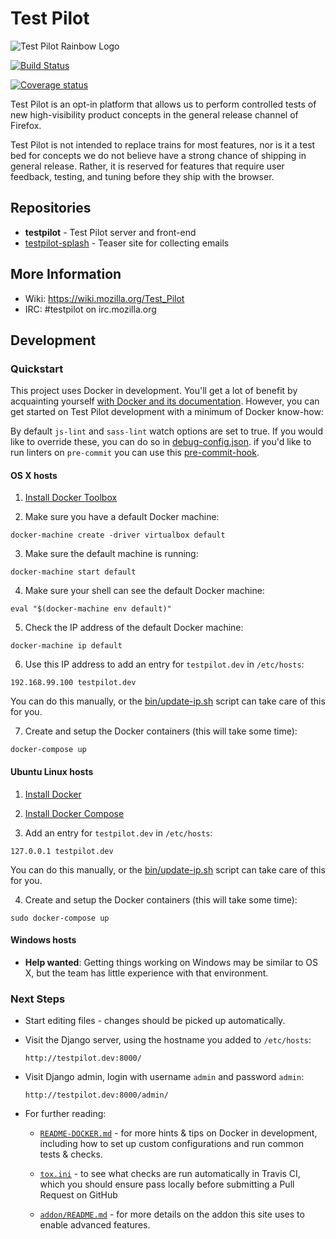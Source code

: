 Test Pilot
==========

![Test Pilot Rainbow Logo](https://wiki.mozilla.org/images/thumb/7/7a/IdeaTownSticker.png/400px-IdeaTownSticker.png)

[![Build Status](https://img.shields.io/travis/mozilla/testpilot/master.svg)](https://travis-ci.org/mozilla/testpilot)

[![Coverage status](https://img.shields.io/coveralls/mozilla/testpilot/master.svg)](https://coveralls.io/r/mozilla/testpilot)

Test Pilot is an opt-in platform that allows us to perform controlled tests of new high-visibility product concepts in the general release channel of Firefox.

Test Pilot is not intended to replace trains for most features, nor is it a test bed for concepts we do not believe have a strong chance of shipping in general release. Rather, it is reserved for features that require user feedback, testing, and tuning before they ship with the browser.

## Repositories

* **testpilot** - Test Pilot server and front-end
* [testpilot-splash](https://github.com/mozilla/testpilot-splash/) - Teaser site for collecting emails

## More Information

- Wiki: https://wiki.mozilla.org/Test_Pilot
- IRC: #testpilot on irc.mozilla.org

## Development

### Quickstart

This project uses Docker in development. You'll get a lot of benefit
by acquainting yourself [with Docker and its documentation][docker-docs].
However, you can get started on Test Pilot development with a minimum of Docker
know-how:

[docker-docs]: https://docs.docker.com/

By default `js-lint` and `sass-lint` watch options are set to true. If you would like
to override these, you can do so in [debug-config.json](./debug-config.json).
if you'd like to run linters on `pre-commit` you can use this [pre-commit-hook](https://gist.github.com/meandavejustice/39f7edc046f3458aa076).

#### OS X hosts

1. [Install Docker Toolbox](http://docs.docker.com/mac/started/)

2. Make sure you have a default Docker machine:

  `docker-machine create -driver virtualbox default`

3. Make sure the default machine is running:

  `docker-machine start default`

4. Make sure your shell can see the default Docker machine:

  `eval "$(docker-machine env default)"`

5. Check the IP address of the default Docker machine:

  `docker-machine ip default`

6. Use this IP address to add an entry for `testpilot.dev` in `/etc/hosts`:

  `192.168.99.100 testpilot.dev`

  You can do this manually, or the [bin/update-ip.sh][update-ip] script can
  take care of this for you.

[update-ip]: https://github.com/mozilla/testpilot/blob/master/bin/update-ip.sh

7. Create and setup the Docker containers (this will take some time):

  `docker-compose up`

#### Ubuntu Linux hosts

1. [Install Docker](http://docs.docker.com/linux/started/)

2. [Install Docker Compose](https://docs.docker.com/compose/install/)

3. Add an entry for `testpilot.dev` in `/etc/hosts`:

  `127.0.0.1 testpilot.dev`

  You can do this manually, or the [bin/update-ip.sh][update-ip] script can
  take care of this for you.

4. Create and setup the Docker containers (this will take some time):

  `sudo docker-compose up`

#### Windows hosts

* **Help wanted**: Getting things working on Windows may be similar to OS X,
  but the team has little experience with that environment.

### Next Steps

* Start editing files - changes should be picked up automatically.

* Visit the Django server, using the hostname you added to `/etc/hosts`:

  `http://testpilot.dev:8000/`

* Visit Django admin, login with username `admin` and password `admin`:

  `http://testpilot.dev:8000/admin/`

* For further reading:

  * [`README-DOCKER.md`](./README-DOCKER.md) - for more hints & tips on Docker in
    development, including how to set up custom configurations and run common
    tests & checks.

  * [`tox.ini`](./tox.ini) - to see what checks are run automatically in Travis
    CI, which you should ensure pass locally before submitting a Pull Request on
    GitHub

  * [`addon/README.md`](./addon/README.md) - for more details on the addon this
    site uses to enable advanced features.
